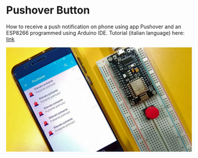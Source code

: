 # Pushover Button

How to receive a push notification on phone using app Pushover and an ESP8266 programmed using Arduino IDE.
Tutorial (italian language) here: [link](https://www.settorezero.com/wordpress/come-ricevere-notifiche-push-sul-cellulare-dal-nostro-sistema-domotico-con-pushover-esp8266/)

![pushover](/Pushover_Button/pushover_button.jpg)

